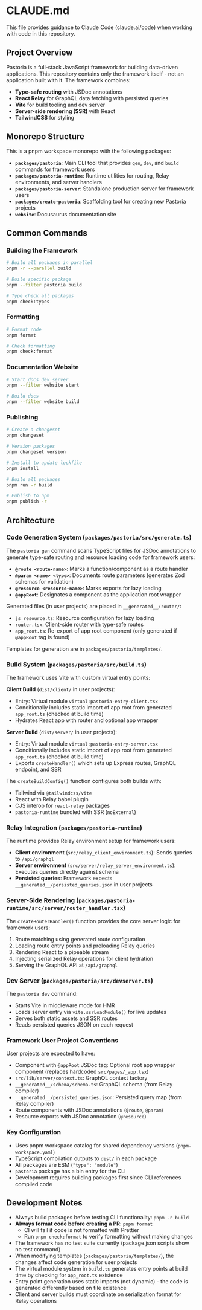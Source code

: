 # CLAUDE.md

This file provides guidance to Claude Code (claude.ai/code) when working with
code in this repository.

## Project Overview

Pastoria is a full-stack JavaScript framework for building data-driven
applications. This repository contains only the framework itself - not an
application built with it. The framework combines:

- **Type-safe routing** with JSDoc annotations
- **React Relay** for GraphQL data fetching with persisted queries
- **Vite** for build tooling and dev server
- **Server-side rendering (SSR)** with React
- **TailwindCSS** for styling

## Monorepo Structure

This is a pnpm workspace monorepo with the following packages:

- **`packages/pastoria`**: Main CLI tool that provides `gen`, `dev`, and `build`
  commands for framework users
- **`packages/pastoria-runtime`**: Runtime utilities for routing, Relay
  environments, and server handlers
- **`packages/pastoria-server`**: Standalone production server for framework
  users
- **`packages/create-pastoria`**: Scaffolding tool for creating new Pastoria
  projects
- **`website`**: Docusaurus documentation site

## Common Commands

### Building the Framework

```bash
# Build all packages in parallel
pnpm -r --parallel build

# Build specific package
pnpm --filter pastoria build

# Type check all packages
pnpm check:types
```

### Formatting

```bash
# Format code
pnpm format

# Check formatting
pnpm check:format
```

### Documentation Website

```bash
# Start docs dev server
pnpm --filter website start

# Build docs
pnpm --filter website build
```

### Publishing

```bash
# Create a changeset
pnpm changeset

# Version packages
pnpm changeset version

# Install to update lockfile
pnpm install

# Build all packages
pnpm run -r build

# Publish to npm
pnpm publish -r
```

## Architecture

### Code Generation System (`packages/pastoria/src/generate.ts`)

The `pastoria gen` command scans TypeScript files for JSDoc annotations to
generate type-safe routing and resource loading code for framework users:

- **`@route <route-name>`**: Marks a function/component as a route handler
- **`@param <name> <type>`**: Documents route parameters (generates Zod schemas
  for validation)
- **`@resource <resource-name>`**: Marks exports for lazy loading
- **`@appRoot`**: Designates a component as the application root wrapper

Generated files (in user projects) are placed in `__generated__/router/`:

- `js_resource.ts`: Resource configuration for lazy loading
- `router.tsx`: Client-side router with type-safe routes
- `app_root.ts`: Re-export of app root component (only generated if `@appRoot`
  tag is found)

Templates for generation are in `packages/pastoria/templates/`.

### Build System (`packages/pastoria/src/build.ts`)

The framework uses Vite with custom virtual entry points:

**Client Build** (`dist/client/` in user projects):

- Entry: Virtual module `virtual:pastoria-entry-client.tsx`
- Conditionally includes static import of app root from generated `app_root.ts`
  (checked at build time)
- Hydrates React app with router and optional app wrapper

**Server Build** (`dist/server/` in user projects):

- Entry: Virtual module `virtual:pastoria-entry-server.tsx`
- Conditionally includes static import of app root from generated `app_root.ts`
  (checked at build time)
- Exports `createHandler()` which sets up Express routes, GraphQL endpoint, and
  SSR

The `createBuildConfig()` function configures both builds with:

- Tailwind via `@tailwindcss/vite`
- React with Relay babel plugin
- CJS interop for `react-relay` packages
- `pastoria-runtime` bundled with SSR (`noExternal`)

### Relay Integration (`packages/pastoria-runtime`)

The runtime provides Relay environment setup for framework users:

- **Client environment** (`src/relay_client_environment.ts`): Sends queries to
  `/api/graphql`
- **Server environment** (`src/server/relay_server_environment.ts`): Executes
  queries directly against schema
- **Persisted queries**: Framework expects
  `__generated__/persisted_queries.json` in user projects

### Server-Side Rendering (`packages/pastoria-runtime/src/server/router_handler.tsx`)

The `createRouterHandler()` function provides the core server logic for
framework users:

1. Route matching using generated route configuration
2. Loading route entry points and preloading Relay queries
3. Rendering React to a pipeable stream
4. Injecting serialized Relay operations for client hydration
5. Serving the GraphQL API at `/api/graphql`

### Dev Server (`packages/pastoria/src/devserver.ts`)

The `pastoria dev` command:

- Starts Vite in middleware mode for HMR
- Loads server entry via `vite.ssrLoadModule()` for live updates
- Serves both static assets and SSR routes
- Reads persisted queries JSON on each request

### Framework User Project Conventions

User projects are expected to have:

- Component with `@appRoot` JSDoc tag: Optional root app wrapper component
  (replaces hardcoded `src/pages/_app.tsx`)
- `src/lib/server/context.ts`: GraphQL context factory
- `__generated__/schema/schema.ts`: GraphQL schema (from Relay compiler)
- `__generated__/persisted_queries.json`: Persisted query map (from Relay
  compiler)
- Route components with JSDoc annotations (`@route`, `@param`)
- Resource exports with JSDoc annotation (`@resource`)

### Key Configuration

- Uses pnpm workspace catalog for shared dependency versions
  (`pnpm-workspace.yaml`)
- TypeScript compilation outputs to `dist/` in each package
- All packages are ESM (`"type": "module"`)
- `pastoria` package has a bin entry for the CLI
- Development requires building packages first since CLI references compiled
  code

## Development Notes

- Always build packages before testing CLI functionality: `pnpm -r build`
- **Always format code before creating a PR**: `pnpm format`
  - CI will fail if code is not formatted with Prettier
  - Run `pnpm check:format` to verify formatting without making changes
- The framework has no test suite currently (package.json scripts show no test
  command)
- When modifying templates (`packages/pastoria/templates/`), the changes affect
  code generation for user projects
- The virtual module system in `build.ts` generates entry points at build time
  by checking for `app_root.ts` existence
- Entry point generation uses static imports (not dynamic) - the code is
  generated differently based on file existence
- Client and server builds must coordinate on serialization format for Relay
  operations
